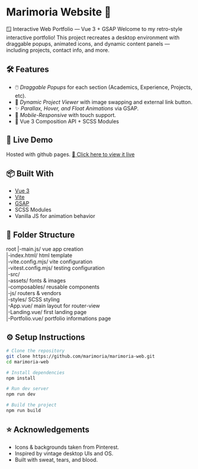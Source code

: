# Marimoria Website 🌸
🪟 Interactive Web Portfolio — Vue 3 + GSAP
Welcome to my retro-style interactive portfolio! This project recreates a desktop environment with draggable popups, animated icons, and dynamic content panels — including projects, contact info, and more.

## 🛠️ Features
- 🖱️ *Draggable Popups* for each section (Academics, Experience, Projects, etc).
- 🔄 *Dynamic Project Viewer* with image swapping and external link button.
- ✨ *Parallax, Hover, and Float Animations* via GSAP.
- 📱 *Mobile-Responsive* with touch support.
- 🧲 Vue 3 Composition API + SCSS Modules

## 🚀 Live Demo
Hosted with github pages.
[🔗 Click here to view it live](https://marimoria.github.io/marimoria-web/#/)

## 📦 Built With
- [Vue 3](https://vuejs.org/)
- [Vite](https://vitejs.dev/)
- [GSAP](https://gsap.com/)
- SCSS Modules
- Vanilla JS for animation behavior

## 📂 Folder Structure
root
|-main.js/ vue app creation</br>
|-index.html/ html template</br>
|-vite.config.mjs/ vite configuration</br>
|-vitest.config.mjs/ testing configuration</br>
|-src/</br>
    |-assets/ fonts & images</br>
    |-composables/ reusable components</br>
    |-js/ routers & vendors</br>
    |-styles/ SCSS styling</br>
    |-App.vue/ main layout for router-view</br>
    |-Landing.vue/ first landing page</br>
    |-Portfolio.vue/ portfolio informations page

## ⚙️ Setup Instructions
```bash
# Clone the repository
git clone https://github.com/marimoria/marimoria-web.git
cd marimoria-web

# Install dependencies
npm install

# Run dev server
npm run dev

# Build the project
npm run build
```

## ⭐ Acknowledgements
- Icons & backgrounds taken from Pinterest.
- Inspired by vintage desktop UIs and OS.
- Built with sweat, tears, and blood.